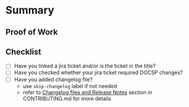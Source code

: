 # Summary

<!-- Enter your PR summary here. Try to emphasize on WHY this change is needed, followed by what's being done in the PR.
Doing this will help reviewers understand the PR better and it will be easier for them to review the PR. 
This is not a replacement for creating jira tickets. -->

## Proof of Work

<!-- Enter your proof that it works here.-->

## Checklist

- [ ] Have you linked a jira ticket and/or is the ticket in the title?
- [ ] Have you checked whether your jira ticket required DOCSP changes?
- [ ] Have you added changelog file?
    - use `skip-changelog` label if not needed
    - refer to [Changelog files and Release Notes](https://github.com/mongodb/mongodb-kubernetes/blob/master/CONTRIBUTING.md#changelog-files-and-release-notes) section in CONTRIBUTING.md for more details
